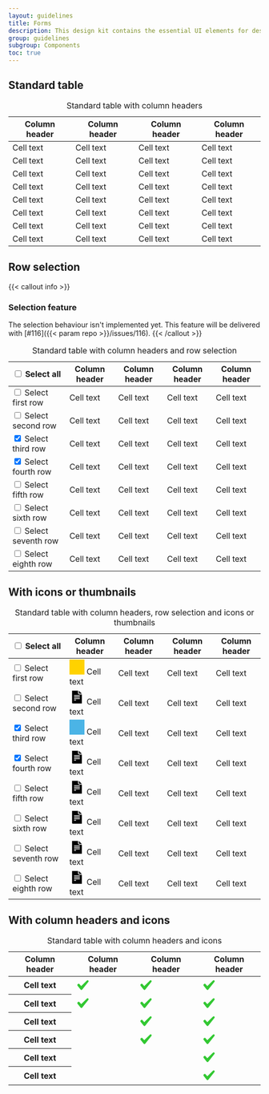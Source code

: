 ```yaml
---
layout: guidelines
title: Forms
description: This design kit contains the essential UI elements for designing, prototyping and building Orange products and services on the web.
group: guidelines
subgroup: Components
toc: true
---
```


## Standard table

<div>
  <table class="table table-sm table-responsive" id="web-tbl-std-001">
    <caption class="h4">Standard table with column headers</caption>
    <thead>
      <tr>
        <th scope="col">Column header</th>
        <th scope="col">Column header</th>
        <th scope="col">Column header</th>
        <th scope="col">Column header</th>
      </tr>
    </thead>
    <tbody>
      <tr>
        <td>Cell text</td>
        <td>Cell text</td>
        <td>Cell text</td>
        <td>Cell text</td>
      </tr>
      <tr>
        <td>Cell text</td>
        <td>Cell text</td>
        <td>Cell text</td>
        <td>Cell text</td>
      </tr>
      <tr>
        <td>Cell text</td>
        <td>Cell text</td>
        <td>Cell text</td>
        <td>Cell text</td>
      </tr>
      <tr>
        <td>Cell text</td>
        <td>Cell text</td>
        <td>Cell text</td>
        <td>Cell text</td>
      </tr>
      <tr>
        <td>Cell text</td>
        <td>Cell text</td>
        <td>Cell text</td>
        <td>Cell text</td>
      </tr>
      <tr>
        <td>Cell text</td>
        <td>Cell text</td>
        <td>Cell text</td>
        <td>Cell text</td>
      </tr>
      <tr>
        <td>Cell text</td>
        <td>Cell text</td>
        <td>Cell text</td>
        <td>Cell text</td>
      </tr>
      <tr>
        <td>Cell text</td>
        <td>Cell text</td>
        <td>Cell text</td>
        <td>Cell text</td>
      </tr>
    </tbody>
  </table>
</div>

## Row selection

{{< callout info >}}
### Selection feature

The selection behaviour isn't implemented yet. This feature will be delivered with [#116]({{< param repo >}}/issues/116).
{{< /callout >}}

<div>
  <table class="table table-sm table-hover table-responsive" id="web-tbl-std-002">
    <caption class="h4">Standard table with column headers and row selection</caption>
    <thead>
      <tr>
        <th scope="col">
          <div class="form-check mb-0">
            <input class="form-check-input" type="checkbox" id="customCheck">
            <label class="form-check-label" for="customCheck">
              <span class="custom-control-description sr-only">Select all</span>
            </label>
          </div>
        </th>
        <th scope="col">Column header</th>
        <th scope="col">Column header</th>
        <th scope="col">Column header</th>
        <th scope="col">Column header</th>
      </tr>
    </thead>
    <tbody>
      <tr>
        <td>
          <div class="form-check mb-0">
            <input class="form-check-input" type="checkbox" id="customCheck1">
            <label class="form-check-label" for="customCheck1">
                <span class="custom-control-description sr-only">Select first row</span>
            </label>
          </div>
        </td>
        <td>Cell text</td>
        <td>Cell text</td>
        <td>Cell text</td>
        <td>Cell text</td>
      </tr>
      <tr>
        <td>
          <div class="form-check mb-0">
            <input class="form-check-input" type="checkbox" id="customCheck2">
            <label class="form-check-label" for="customCheck2">
                <span class="custom-control-description sr-only">Select second row</span>
            </label>
          </div>
        </td>
        <td>Cell text</td>
        <td>Cell text</td>
        <td>Cell text</td>
        <td>Cell text</td>
      </tr>
      <tr class="table-active">
        <td>
          <div class="form-check mb-0">
            <input class="form-check-input" type="checkbox" id="customCheck3" checked>
            <label class="form-check-label" for="customCheck3">
                <span class="custom-control-description sr-only">Select third row</span>
            </label>
          </div>
        </td>
        <td>Cell text</td>
        <td>Cell text</td>
        <td>Cell text</td>
        <td>Cell text</td>
      </tr>
      <tr class="table-active">
        <td>
          <div class="form-check mb-0">
            <input class="form-check-input" type="checkbox" id="customCheck4" checked>
            <label class="form-check-label" for="customCheck4">
                <span class="custom-control-description sr-only">Select fourth row</span>
            </label>
          </div>
        </td>
        <td>Cell text</td>
        <td>Cell text</td>
        <td>Cell text</td>
        <td>Cell text</td>
      </tr>
      <tr>
        <td>
            <div class="form-check mb-0">
            <input class="form-check-input" type="checkbox" id="customCheck5">
            <label class="form-check-label" for="customCheck5">
                <span class="custom-control-description sr-only">Select fifth row</span>
            </label>
          </div>
        </td>
        <td>Cell text</td>
        <td>Cell text</td>
        <td>Cell text</td>
        <td>Cell text</td>
      </tr>
      <tr>
        <td>
          <div class="form-check mb-0">
            <input class="form-check-input" type="checkbox" id="customCheck6">
            <label class="form-check-label" for="customCheck6">
                <span class="custom-control-description sr-only">Select sixth row</span>
            </label>
          </div>
        </td>
        <td>Cell text</td>
        <td>Cell text</td>
        <td>Cell text</td>
        <td>Cell text</td>
      </tr>
      <tr>
        <td>
          <div class="form-check mb-0">
            <input class="form-check-input" type="checkbox" id="customCheck7">
            <label class="form-check-label" for="customCheck7">
                <span class="custom-control-description sr-only">Select seventh row</span>
            </label>
          </div>
        </td>
        <td>Cell text</td>
        <td>Cell text</td>
        <td>Cell text</td>
        <td>Cell text</td>
      </tr>
      <tr>
        <td>
          <div class="form-check mb-0">
            <input class="form-check-input" type="checkbox" id="customCheck8">
            <label class="form-check-label" for="customCheck8">
                <span class="custom-control-description sr-only">Select eighth row</span>
            </label>
          </div>
        </td>
        <td>Cell text</td>
        <td>Cell text</td>
        <td>Cell text</td>
        <td>Cell text</td>
      </tr>
    </tbody>
  </table>
</div>

## With icons or thumbnails

<div>
  <table class="table table-sm table-hover table-responsive align-middle" id="web-tbl-std-003">
    <caption class="h4">Standard table with column headers, row selection and icons or thumbnails</caption>
    <thead>
      <tr>
        <th scope="col">
          <div class="form-check mb-0">
            <input class="form-check-input" type="checkbox" id="customCheck9">
            <label class="form-check-label" for="customCheck9">
              <span class="custom-control-description sr-only">Select all</span>
            </label>
          </div>
        </th>
        <th scope="col">Column header</th>
        <th scope="col">Column header</th>
        <th scope="col">Column header</th>
        <th scope="col">Column header</th>
      </tr>
    </thead>
    <tbody>
      <tr>
        <td>
          <div class="form-check mb-0">
            <input class="form-check-input" type="checkbox" id="customCheck10">
            <label class="form-check-label" for="customCheck10">
              <span class="custom-control-description sr-only">Select first row</span>
            </label>
          </div>
        </td>
        <td>
          <svg xmlns="http://www.w3.org/2000/svg" width="30" height="30" class="mr-1" preserveAspectRatio="xMidYMid slice" focusable="false" role="img" aria-labelledby="svg1">
            <title id="svg1">Thumbnail</title>
            <rect width="100%" height="100%" fill="#ffd200"></rect>
          </svg>
          Cell text
        </td>
        <td>Cell text</td>
        <td>Cell text</td>
        <td>Cell text</td>
      </tr>
      <tr>
        <td>
          <div class="form-check mb-0">
            <input class="form-check-input" type="checkbox" id="customCheck11">
            <label class="form-check-label" for="customCheck11">
              <span class="custom-control-description sr-only">Select second row</span>
            </label>
          </div>
        </td>
        <td>
          <svg xmlns="http://www.w3.org/2000/svg" width="30" height="30" class="mr-1" viewBox="0 0 30 30" role="img" aria-labelledby="svg2">
            <title id="svg2">Document</title>
            <path fill-rule="evenodd" d="M18.75 2.25v4.5c0 .828.597 1.5 1.333 1.5h4.667l-6-6zm1.5 7.5c-1.657 0-3-1.343-3-3v-4.5h-12v24c0 .828.672 1.5 1.5 1.5h18v-18h-4.5zm-10.5 1.5h10.5c.414 0 .75.336.75.75s-.336.75-.75.75H9.75c-.414 0-.75-.336-.75-.75s.336-.75.75-.75zm0 3h10.5c.414 0 .75.336.75.75s-.336.75-.75.75H9.75c-.414 0-.75-.336-.75-.75s.336-.75.75-.75zm0 3h10.5c.414 0 .75.336.75.75s-.336.75-.75.75H9.75c-.414 0-.75-.336-.75-.75s.336-.75.75-.75zm3 4.5h-3c-.414 0-.75-.336-.75-.75s.336-.75.75-.75h3c.414 0 .75.336.75.75s-.336.75-.75.75z"/>
          </svg>
          Cell text
        </td>
        <td>Cell text</td>
        <td>Cell text</td>
        <td>Cell text</td>
      </tr>
      <tr class="table-active">
        <td>
          <div class="form-check mb-0">
            <input class="form-check-input" type="checkbox" id="customCheck12" checked>
            <label class="form-check-label" for="customCheck12">
              <span class="custom-control-description sr-only">Select third row</span>
            </label>
          </div>
        </td>
        <td>
          <svg xmlns="http://www.w3.org/2000/svg" width="30" height="30" class="mr-1" preserveAspectRatio="xMidYMid slice" role="img" aria-labelledby="svg3">
            <title id="svg3">Thumbnail</title>
            <rect width="100%" height="100%" fill="#4bb4e6"></rect>
          </svg>
          Cell text
        </td>
        <td>Cell text</td>
        <td>Cell text</td>
        <td>Cell text</td>
      </tr>
      <tr class="table-active">
        <td>
          <div class="form-check mb-0">
            <input class="form-check-input" type="checkbox" id="customCheck13" checked>
            <label class="form-check-label" for="customCheck13">
              <span class="custom-control-description sr-only">Select fourth row</span>
            </label>
          </div>
        </td>
        <td>
          <svg xmlns="http://www.w3.org/2000/svg" width="30" height="30" class="mr-1" viewBox="0 0 30 30" role="img" aria-labelledby="svg4">
            <title id="svg4">Document</title>
            <path fill-rule="evenodd" d="M18.75 2.25v4.5c0 .828.597 1.5 1.333 1.5h4.667l-6-6zm1.5 7.5c-1.657 0-3-1.343-3-3v-4.5h-12v24c0 .828.672 1.5 1.5 1.5h18v-18h-4.5zm-10.5 1.5h10.5c.414 0 .75.336.75.75s-.336.75-.75.75H9.75c-.414 0-.75-.336-.75-.75s.336-.75.75-.75zm0 3h10.5c.414 0 .75.336.75.75s-.336.75-.75.75H9.75c-.414 0-.75-.336-.75-.75s.336-.75.75-.75zm0 3h10.5c.414 0 .75.336.75.75s-.336.75-.75.75H9.75c-.414 0-.75-.336-.75-.75s.336-.75.75-.75zm3 4.5h-3c-.414 0-.75-.336-.75-.75s.336-.75.75-.75h3c.414 0 .75.336.75.75s-.336.75-.75.75z"/>
          </svg>
          Cell text
        </td>
        <td>Cell text</td>
        <td>Cell text</td>
        <td>Cell text</td>
      </tr>
      <tr>
        <td>
            <div class="form-check mb-0">
            <input class="form-check-input" type="checkbox" id="customCheck14">
            <label class="form-check-label" for="customCheck14">
              <span class="custom-control-description sr-only">Select fifth row</span>
            </label>
          </div>
        </td>
        <td>
          <svg xmlns="http://www.w3.org/2000/svg" width="30" height="30" class="mr-1" viewBox="0 0 30 30" role="img" aria-labelledby="svg5">
            <title id="svg5">Document</title>
            <path fill-rule="evenodd" d="M18.75 2.25v4.5c0 .828.597 1.5 1.333 1.5h4.667l-6-6zm1.5 7.5c-1.657 0-3-1.343-3-3v-4.5h-12v24c0 .828.672 1.5 1.5 1.5h18v-18h-4.5zm-10.5 1.5h10.5c.414 0 .75.336.75.75s-.336.75-.75.75H9.75c-.414 0-.75-.336-.75-.75s.336-.75.75-.75zm0 3h10.5c.414 0 .75.336.75.75s-.336.75-.75.75H9.75c-.414 0-.75-.336-.75-.75s.336-.75.75-.75zm0 3h10.5c.414 0 .75.336.75.75s-.336.75-.75.75H9.75c-.414 0-.75-.336-.75-.75s.336-.75.75-.75zm3 4.5h-3c-.414 0-.75-.336-.75-.75s.336-.75.75-.75h3c.414 0 .75.336.75.75s-.336.75-.75.75z"/>
          </svg>
          Cell text
        </td>
        <td>Cell text</td>
        <td>Cell text</td>
        <td>Cell text</td>
      </tr>
      <tr>
        <td>
          <div class="form-check mb-0">
            <input class="form-check-input" type="checkbox" id="customCheck15">
            <label class="form-check-label" for="customCheck15">
              <span class="custom-control-description sr-only">Select sixth row</span>
            </label>
          </div>
        </td>
        <td>
          <svg xmlns="http://www.w3.org/2000/svg" width="30" height="30" class="mr-1" viewBox="0 0 30 30" role="img" aria-labelledby="svg6">
            <title id="svg6">Document</title>
            <path fill-rule="evenodd" d="M18.75 2.25v4.5c0 .828.597 1.5 1.333 1.5h4.667l-6-6zm1.5 7.5c-1.657 0-3-1.343-3-3v-4.5h-12v24c0 .828.672 1.5 1.5 1.5h18v-18h-4.5zm-10.5 1.5h10.5c.414 0 .75.336.75.75s-.336.75-.75.75H9.75c-.414 0-.75-.336-.75-.75s.336-.75.75-.75zm0 3h10.5c.414 0 .75.336.75.75s-.336.75-.75.75H9.75c-.414 0-.75-.336-.75-.75s.336-.75.75-.75zm0 3h10.5c.414 0 .75.336.75.75s-.336.75-.75.75H9.75c-.414 0-.75-.336-.75-.75s.336-.75.75-.75zm3 4.5h-3c-.414 0-.75-.336-.75-.75s.336-.75.75-.75h3c.414 0 .75.336.75.75s-.336.75-.75.75z"/>
          </svg>
          Cell text
        </td>
        <td>Cell text</td>
        <td>Cell text</td>
        <td>Cell text</td>
      </tr>
      <tr>
        <td>
          <div class="form-check mb-0">
            <input class="form-check-input" type="checkbox" id="customCheck16">
            <label class="form-check-label" for="customCheck16">
              <span class="custom-control-description sr-only">Select seventh row</span>
            </label>
          </div>
        </td>
        <td>
          <svg xmlns="http://www.w3.org/2000/svg" width="30" height="30" class="mr-1" viewBox="0 0 30 30" role="img" aria-labelledby="svg7">
            <title id="svg7">Document</title>
            <path fill-rule="evenodd" d="M18.75 2.25v4.5c0 .828.597 1.5 1.333 1.5h4.667l-6-6zm1.5 7.5c-1.657 0-3-1.343-3-3v-4.5h-12v24c0 .828.672 1.5 1.5 1.5h18v-18h-4.5zm-10.5 1.5h10.5c.414 0 .75.336.75.75s-.336.75-.75.75H9.75c-.414 0-.75-.336-.75-.75s.336-.75.75-.75zm0 3h10.5c.414 0 .75.336.75.75s-.336.75-.75.75H9.75c-.414 0-.75-.336-.75-.75s.336-.75.75-.75zm0 3h10.5c.414 0 .75.336.75.75s-.336.75-.75.75H9.75c-.414 0-.75-.336-.75-.75s.336-.75.75-.75zm3 4.5h-3c-.414 0-.75-.336-.75-.75s.336-.75.75-.75h3c.414 0 .75.336.75.75s-.336.75-.75.75z"/>
          </svg>
          Cell text
        </td>
        <td>Cell text</td>
        <td>Cell text</td>
        <td>Cell text</td>
      </tr>
      <tr>
        <td>
          <div class="form-check mb-0">
            <input class="form-check-input" type="checkbox" id="customCheck17">
            <label class="form-check-label" for="customCheck17">
              <span class="custom-control-description sr-only">Select eighth row</span>
            </label>
          </div>
        </td>
        <td>
          <svg xmlns="http://www.w3.org/2000/svg" width="30" height="30" class="mr-1" viewBox="0 0 30 30" role="img" aria-labelledby="svg8">
            <title id="svg8">Document</title>
            <path fill-rule="evenodd" d="M18.75 2.25v4.5c0 .828.597 1.5 1.333 1.5h4.667l-6-6zm1.5 7.5c-1.657 0-3-1.343-3-3v-4.5h-12v24c0 .828.672 1.5 1.5 1.5h18v-18h-4.5zm-10.5 1.5h10.5c.414 0 .75.336.75.75s-.336.75-.75.75H9.75c-.414 0-.75-.336-.75-.75s.336-.75.75-.75zm0 3h10.5c.414 0 .75.336.75.75s-.336.75-.75.75H9.75c-.414 0-.75-.336-.75-.75s.336-.75.75-.75zm0 3h10.5c.414 0 .75.336.75.75s-.336.75-.75.75H9.75c-.414 0-.75-.336-.75-.75s.336-.75.75-.75zm3 4.5h-3c-.414 0-.75-.336-.75-.75s.336-.75.75-.75h3c.414 0 .75.336.75.75s-.336.75-.75.75z"/>
          </svg>
          Cell text
        </td>
        <td>Cell text</td>
        <td>Cell text</td>
        <td>Cell text</td>
      </tr>
    </tbody>
  </table>
</div>

## With column headers and icons

<div>
  <table class="table table-responsive align-middle" id="web-tbl-std-005">
    <caption class="h4">Standard table with column headers and icons</caption>
    <thead>
      <tr>
        <th scope="col">Column header</th>
        <th scope="col">Column header</th>
        <th scope="col">Column header</th>
        <th scope="col">Column header</th>
      </tr>
    </thead>
    <tbody>
      <tr>
        <th scope="row" class="font-weight-normal">Cell text</th>
        <td>
          <svg xmlns="http://www.w3.org/2000/svg" width="30" height="30" viewBox="0 0 30 30" role="img" aria-labelledby="check1-1">
            <title id="check1-1">Yes</title>
            <path fill="#32C832" fill-rule="evenodd" d="M26.25 7.2c.005-.775-.453-1.48-1.164-1.789-.71-.31-1.538-.165-2.102.367L11.509 16.95l-3.781-4.21c-.769-.664-1.92-.62-2.634.101l-.776.78c-.699.704-.76 1.82-.143 2.597l6.207 7.8c.367.462.925.732 1.515.732.59 0 1.147-.27 1.514-.732l12.414-15.6c.276-.346.426-.775.425-1.218z"/>
          </svg>
        </td>
        <td>
          <svg xmlns="http://www.w3.org/2000/svg" width="30" height="30" viewBox="0 0 30 30" role="img" aria-labelledby="check1-2">
            <title id="check1-2">Yes</title>
            <path fill="#32C832" fill-rule="evenodd" d="M26.25 7.2c.005-.775-.453-1.48-1.164-1.789-.71-.31-1.538-.165-2.102.367L11.509 16.95l-3.781-4.21c-.769-.664-1.92-.62-2.634.101l-.776.78c-.699.704-.76 1.82-.143 2.597l6.207 7.8c.367.462.925.732 1.515.732.59 0 1.147-.27 1.514-.732l12.414-15.6c.276-.346.426-.775.425-1.218z"/>
          </svg>
        </td>
        <td>
          <svg xmlns="http://www.w3.org/2000/svg" width="30" height="30" viewBox="0 0 30 30" role="img" aria-labelledby="check1-3">
            <title id="check1-3">Yes</title>
            <path fill="#32C832" fill-rule="evenodd" d="M26.25 7.2c.005-.775-.453-1.48-1.164-1.789-.71-.31-1.538-.165-2.102.367L11.509 16.95l-3.781-4.21c-.769-.664-1.92-.62-2.634.101l-.776.78c-.699.704-.76 1.82-.143 2.597l6.207 7.8c.367.462.925.732 1.515.732.59 0 1.147-.27 1.514-.732l12.414-15.6c.276-.346.426-.775.425-1.218z"/>
          </svg>
        </td>
      </tr>
      <tr>
        <th scope="row" class="font-weight-normal">Cell text</th>
        <td>
          <svg xmlns="http://www.w3.org/2000/svg" width="30" height="30" viewBox="0 0 30 30" role="img" aria-labelledby="check2-1">
            <title id="check2-1">Yes</title>
            <path fill="#32C832" fill-rule="evenodd" d="M26.25 7.2c.005-.775-.453-1.48-1.164-1.789-.71-.31-1.538-.165-2.102.367L11.509 16.95l-3.781-4.21c-.769-.664-1.92-.62-2.634.101l-.776.78c-.699.704-.76 1.82-.143 2.597l6.207 7.8c.367.462.925.732 1.515.732.59 0 1.147-.27 1.514-.732l12.414-15.6c.276-.346.426-.775.425-1.218z"/>
          </svg>
        </td>
        <td>
          <svg xmlns="http://www.w3.org/2000/svg" width="30" height="30" viewBox="0 0 30 30" role="img" aria-labelledby="check2-2">
            <title id="check2-2">Yes</title>
            <path fill="#32C832" fill-rule="evenodd" d="M26.25 7.2c.005-.775-.453-1.48-1.164-1.789-.71-.31-1.538-.165-2.102.367L11.509 16.95l-3.781-4.21c-.769-.664-1.92-.62-2.634.101l-.776.78c-.699.704-.76 1.82-.143 2.597l6.207 7.8c.367.462.925.732 1.515.732.59 0 1.147-.27 1.514-.732l12.414-15.6c.276-.346.426-.775.425-1.218z"/>
          </svg>
        </td>
        <td>
          <svg xmlns="http://www.w3.org/2000/svg" width="30" height="30" viewBox="0 0 30 30" role="img" aria-labelledby="check2-3">
            <title id="check2-3">Yes</title>
            <path fill="#32C832" fill-rule="evenodd" d="M26.25 7.2c.005-.775-.453-1.48-1.164-1.789-.71-.31-1.538-.165-2.102.367L11.509 16.95l-3.781-4.21c-.769-.664-1.92-.62-2.634.101l-.776.78c-.699.704-.76 1.82-.143 2.597l6.207 7.8c.367.462.925.732 1.515.732.59 0 1.147-.27 1.514-.732l12.414-15.6c.276-.346.426-.775.425-1.218z"/>
          </svg>
        </td>
      </tr>
      <tr>
        <th scope="row" class="font-weight-normal">Cell text</th>
        <td></td>
        <td>
          <svg xmlns="http://www.w3.org/2000/svg" width="30" height="30" viewBox="0 0 30 30" role="img" aria-labelledby="check3-1">
            <title id="check3-1">Yes</title>
            <path fill="#32C832" fill-rule="evenodd" d="M26.25 7.2c.005-.775-.453-1.48-1.164-1.789-.71-.31-1.538-.165-2.102.367L11.509 16.95l-3.781-4.21c-.769-.664-1.92-.62-2.634.101l-.776.78c-.699.704-.76 1.82-.143 2.597l6.207 7.8c.367.462.925.732 1.515.732.59 0 1.147-.27 1.514-.732l12.414-15.6c.276-.346.426-.775.425-1.218z"/>
          </svg>
        </td>
        <td>
          <svg xmlns="http://www.w3.org/2000/svg" width="30" height="30" viewBox="0 0 30 30" role="img" aria-labelledby="check3-2">
            <title id="check3-2">Yes</title>
            <path fill="#32C832" fill-rule="evenodd" d="M26.25 7.2c.005-.775-.453-1.48-1.164-1.789-.71-.31-1.538-.165-2.102.367L11.509 16.95l-3.781-4.21c-.769-.664-1.92-.62-2.634.101l-.776.78c-.699.704-.76 1.82-.143 2.597l6.207 7.8c.367.462.925.732 1.515.732.59 0 1.147-.27 1.514-.732l12.414-15.6c.276-.346.426-.775.425-1.218z"/>
          </svg>
        </td>
      </tr>
      <tr>
        <th scope="row" class="font-weight-normal">Cell text</th>
        <td></td>
        <td>
          <svg xmlns="http://www.w3.org/2000/svg" width="30" height="30" viewBox="0 0 30 30" role="img" aria-labelledby="check4-1">
            <title id="check4-1">Yes</title>
            <path fill="#32C832" fill-rule="evenodd" d="M26.25 7.2c.005-.775-.453-1.48-1.164-1.789-.71-.31-1.538-.165-2.102.367L11.509 16.95l-3.781-4.21c-.769-.664-1.92-.62-2.634.101l-.776.78c-.699.704-.76 1.82-.143 2.597l6.207 7.8c.367.462.925.732 1.515.732.59 0 1.147-.27 1.514-.732l12.414-15.6c.276-.346.426-.775.425-1.218z"/>
          </svg>
        </td>
        <td>
          <svg xmlns="http://www.w3.org/2000/svg" width="30" height="30" viewBox="0 0 30 30" role="img" aria-labelledby="check4-2">
            <title id="check4-2">Yes</title>
            <path fill="#32C832" fill-rule="evenodd" d="M26.25 7.2c.005-.775-.453-1.48-1.164-1.789-.71-.31-1.538-.165-2.102.367L11.509 16.95l-3.781-4.21c-.769-.664-1.92-.62-2.634.101l-.776.78c-.699.704-.76 1.82-.143 2.597l6.207 7.8c.367.462.925.732 1.515.732.59 0 1.147-.27 1.514-.732l12.414-15.6c.276-.346.426-.775.425-1.218z"/>
          </svg>
        </td>
      </tr>
      <tr>
        <th scope="row" class="font-weight-normal">Cell text</th>
        <td></td>
        <td></td>
        <td>
         <svg xmlns="http://www.w3.org/2000/svg" width="30" height="30" viewBox="0 0 30 30" role="img" aria-labelledby="check5">
           <title id="check5">Yes</title>
           <path fill="#32C832" fill-rule="evenodd" d="M26.25 7.2c.005-.775-.453-1.48-1.164-1.789-.71-.31-1.538-.165-2.102.367L11.509 16.95l-3.781-4.21c-.769-.664-1.92-.62-2.634.101l-.776.78c-.699.704-.76 1.82-.143 2.597l6.207 7.8c.367.462.925.732 1.515.732.59 0 1.147-.27 1.514-.732l12.414-15.6c.276-.346.426-.775.425-1.218z"/>
          </svg>
        </td>
      </tr>
      <tr>
        <th scope="row" class="font-weight-normal">Cell text</th>
        <td></td>
        <td></td>
        <td>
          <svg xmlns="http://www.w3.org/2000/svg" width="30" height="30" viewBox="0 0 30 30" role="img" aria-labelledby="check6">
            <title id="check6">Yes</title>
            <path fill="#32C832" fill-rule="evenodd" d="M26.25 7.2c.005-.775-.453-1.48-1.164-1.789-.71-.31-1.538-.165-2.102.367L11.509 16.95l-3.781-4.21c-.769-.664-1.92-.62-2.634.101l-.776.78c-.699.704-.76 1.82-.143 2.597l6.207 7.8c.367.462.925.732 1.515.732.59 0 1.147-.27 1.514-.732l12.414-15.6c.276-.346.426-.775.425-1.218z"/>
          </svg>
        </td>
      </tr>
    </tbody>
  </table>
</div>
